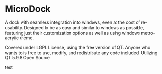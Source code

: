 # MicroDock
A dock with seamless integration into windows, even at the cost of re-usability. Designed to be as easy and similar to windows as possible, featuring just their customization options as well as using windows metro-acrylic theme.

Covered under LGPL License, using the free version of QT. Anyone who wants to is free to use, modify, and redistribute any code included.
Utilizing QT 5.9.8 Open Source

test